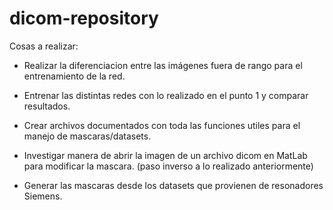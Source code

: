 # dicom-repository
Cosas a realizar:

- Realizar la diferenciacion entre las imágenes fuera de rango para el entrenamiento de la red.
- Entrenar las distintas redes con lo realizado en el punto 1 y comparar resultados.


- Crear archivos documentados con toda las funciones utiles para el manejo de mascaras/datasets.
- Investigar manera de abrir la imagen de un archivo dicom en MatLab para modificar la mascara. (paso inverso a lo realizado anteriormente)
- Generar las mascaras desde los datasets que provienen de resonadores Siemens. 